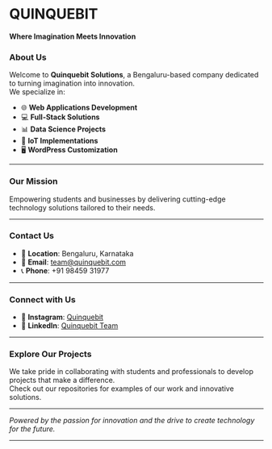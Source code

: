 # **QUINQUEBIT**  
**Where Imagination Meets Innovation**  

### **About Us**  
Welcome to **Quinquebit Solutions**, a Bengaluru-based company dedicated to turning imagination into innovation.  
We specialize in:  
- 🌐 **Web Applications Development**  
- 💻 **Full-Stack Solutions**  
- 📊 **Data Science Projects**  
- 🔧 **IoT Implementations**  
- 🖥️ **WordPress Customization**

---

### **Our Mission**  
Empowering students and businesses by delivering cutting-edge technology solutions tailored to their needs.

---

### **Contact Us**  
- 📍 **Location**: Bengaluru, Karnataka  
- 📧 **Email**: [team@quinquebit.com](mailto:team@quinquebit.com)  
- 📞 **Phone**: +91 98459 31977  

---

### **Connect with Us**  
- 📸 **Instagram**: [Quinquebit](https://www.instagram.com/quinquebit/profilecard/?igsh=MXBuNXFzazY0MWg3YQ==)  
- 💼 **LinkedIn**: [Quinquebit Team](https://www.linkedin.com/company/quinquebits/?lipi=urn%3Ali%3Apage%3Acompanies_company_index%3B720fbad0-230f-4a8b-ba5b-18a0c80ca536)  

---

### **Explore Our Projects**  
We take pride in collaborating with students and professionals to develop projects that make a difference.  
Check out our repositories for examples of our work and innovative solutions.

---

*Powered by the passion for innovation and the drive to create technology for the future.*

---

